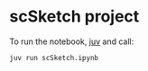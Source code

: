# scSketch project

To run the notebook, [juv](https://github.com/manzt/juv) and call: 

```juv run scSketch.ipynb```
